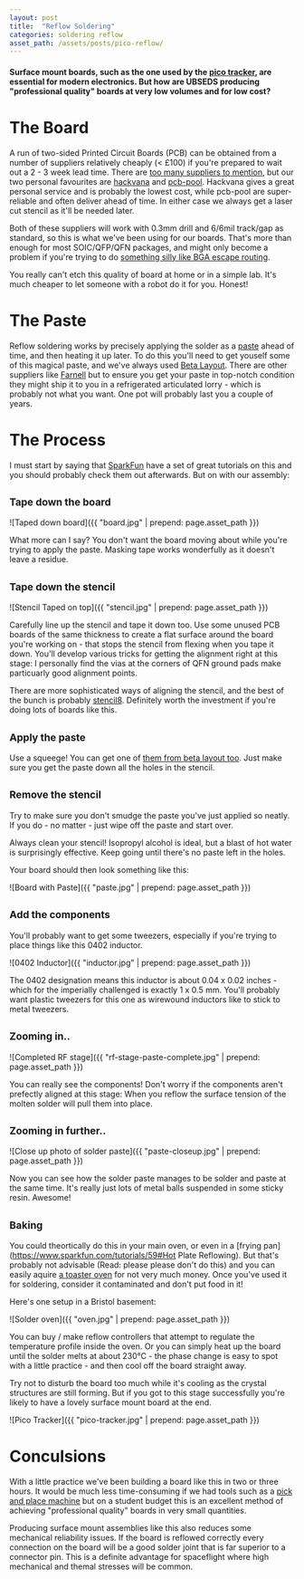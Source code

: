 ```yaml
---
layout: post
title:  "Reflow Soldering"
categories: soldering reflow
asset_path: /assets/posts/pico-reflow/
---
```


#### Surface mount boards, such as the one used by the [pico tracker](/pico-tracker/balloon/2014/08/01/pico-tracker.html), are essential for modern electronics. But how are UBSEDS producing "professional quality" boards at very low volumes and for low cost?

<!-- more -->

# The Board

A run of two-sided Printed Circuit Boards (PCB) can be obtained from a number of suppliers relatively cheaply (< £100) if you're prepared to wait out a 2 - 3 week lead time. There are [too many suppliers to mention](https://wiki.london.hackspace.org.uk/view/Guides:PCB_Fabrication#Fab_Houses), but our two personal favourites are [hackvana](http://www.hackvana.com/store/) and [pcb-pool](http://www.pcb-pool.com/ppuk/index.html). Hackvana gives a great personal service and is probably the lowest cost, while pcb-pool are super-reliable and often deliver ahead of time. In either case we always get a laser cut stencil as it'll be needed later.

Both of these suppliers will work with 0.3mm drill and 6/6mil track/gap as standard, so this is what we've been using for our boards. That's more than enough for most SOIC/QFP/QFN packages, and might only become a problem if you're trying to do [something silly like BGA escape routing](http://hforsten.com/making-embedded-linux-computer.html).

You really can't etch this quality of board at home or in a simple lab. It's much cheaper to let someone with a robot do it for you. Honest!

# The Paste

Reflow soldering works by precisely applying the solder as a [paste](http://en.wikipedia.org/wiki/Solder_paste) ahead of time, and then heating it up later. To do this you'll need to get youself some of this magical paste, and we've always used [Beta Layout](http://www.beta-estore.com/rkuk/order_product_details.html?wg=1&p=18). There are other suppliers like [Farnell](http://uk.farnell.com/jsp/search/browse.jsp?N=203806) but to ensure you get your paste in top-notch condition they might ship it to you in a refrigerated articulated lorry - which is probably not what you want. One pot will probably last you a couple of years.

# The Process

I must start by saying that [SparkFun](https://www.sparkfun.com/tutorials/category/2) have a set of great tutorials on this and you should probably check them out afterwards. But on with our assembly:

## <small>Tape down the board</small>

![Taped down board]({{ "board.jpg" | prepend: page.asset_path }})

What more can I say? You don't want the board moving about while you're trying to apply the paste. Masking tape works wonderfully as it doesn't leave a residue.

## <small>Tape down the stencil</small>

![Stencil Taped on top]({{ "stencil.jpg" | prepend: page.asset_path }})

Carefully line up the stencil and tape it down too. Use some unused PCB boards of the same thickness to create a flat surface around the board you're working on - that stops the stencil from flexing when you tape it down. You'll develop various tricks for getting the alignment right at this stage: I personally find the vias at the corners of QFN ground pads make particuarly good alignment points.

There are more sophisticated ways of aligning the stencil, and the best of the bunch is probably [stencil8](http://www.hoektronics.com/2012/10/27/super-simple-smt-stencil8/). Definitely worth the investment if you're doing lots of boards like this.

## <small>Apply the paste</small>

Use a squeege! You can get one of [them from beta layout too](http://www.beta-estore.com/rkuk/order_product_details.html?wg=1&p=23). Just make sure you get the paste down all the holes in the stencil.

## <small>Remove the stencil</small>

Try to make sure you don't smudge the paste you've just applied so neatly. If you do - no matter - just wipe off the paste and start over.

Always clean your stencil! Isopropyl alcohol is ideal, but a blast of hot water is surprisingly effective. Keep going until there's no paste left in the holes.

Your board should then look something like this:

![Board with Paste]({{ "paste.jpg" | prepend: page.asset_path }})

## <small>Add the components</small>

You'll probably want to get some tweezers, especially if you're trying to place things like this 0402 inductor.

![0402 Inductor]({{ "inductor.jpg" | prepend: page.asset_path }})

The 0402 designation means this inductor is about 0.04 x 0.02 inches - which for the imperially challenged is exactly 1 x 0.5 mm. You'll probably want plastic tweezers for this one as wirewound inductors like to stick to metal tweezers.

## <small>Zooming in..</small>

![Completed RF stage]({{ "rf-stage-paste-complete.jpg" | prepend: page.asset_path }})

You can really see the components! Don't worry if the components aren't prefectly aligned at this stage: When you reflow the surface tension of the molten solder will pull them into place.

## <small>Zooming in further..</small>

![Close up photo of solder paste]({{ "paste-closeup.jpg" | prepend: page.asset_path }})

Now you can see how the solder paste manages to be solder and paste at the same time. It's really just lots of metal balls suspended in some sticky resin. Awesome!

## <small>Baking</small>

You could theortically do this in your main oven, or even in a [frying pan](https://www.sparkfun.com/tutorials/59#Hot Plate Reflowing). But that's probably not advisable (Read: please please don't do this) and you can easily aquire [a toaster oven](http://www.amazon.co.uk/s/ref=nb_sb_noss?url=search-alias%3Daps&field-keywords=toaster+oven) for not very much money. Once you've used it for soldering, consider it contaminated and don't put food in it!

Here's one setup in a Bristol basement:

![Solder oven]({{ "oven.jpg" | prepend: page.asset_path }})

You can buy / make reflow controllers that attempt to regulate the temperature profile inside the oven. Or you can simply heat up the board until the solder melts at about 230°C - the phase change is easy to spot with a little practice - and then cool off the board straight away.

Try not to disturb the board too much while it's cooling as the crystal structures are still forming. But if you got to this stage successfully you're likely to have a lovely surface mount board at the end.

![Pico Tracker]({{ "pico-tracker.jpg" | prepend: page.asset_path }})

# Conculsions

With a little practice we've been building a board like this in two or three hours. It would be much less time-consuming if we had tools such as a [pick and place machine](http://en.wikipedia.org/wiki/SMT_placement_equipment) but on a student budget this is an excellent method of achieving "professional quality" boards in very small quantities.

Producing surface mount assemblies like this also reduces some mechanical reliability issues. If the board is reflowed correctly every connection on the board will be a good solder joint that is far superior to a connector pin. This is a definite advantage for spaceflight where high mechanical and themal stresses will be common.
